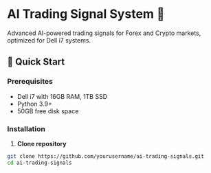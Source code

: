 # AI Trading Signal System 🤖

Advanced AI-powered trading signals for Forex and Crypto markets, optimized for Dell i7 systems.

## 🚀 Quick Start

### Prerequisites
- Dell i7 with 16GB RAM, 1TB SSD
- Python 3.9+
- 50GB free disk space

### Installation

1. **Clone repository**
```bash
git clone https://github.com/yourusername/ai-trading-signals.git
cd ai-trading-signals
